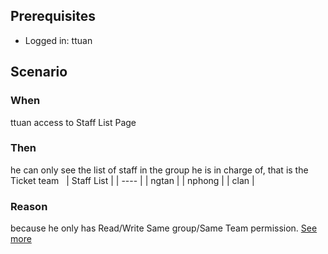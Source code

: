 ## Prerequisites 
- Logged in: ttuan 

## Scenario 
### When
ttuan access to Staff List Page &nbsp;

### Then 
he can only see the list of staff in the group he is in charge of, that is the Ticket team &nbsp;
| Staff List |
| ---- |
| ngtan |
| nphong |
| clan |

### Reason 
because he only has Read/Write Same group/Same Team permission. [See more](d1_leaders_role_group.md)
